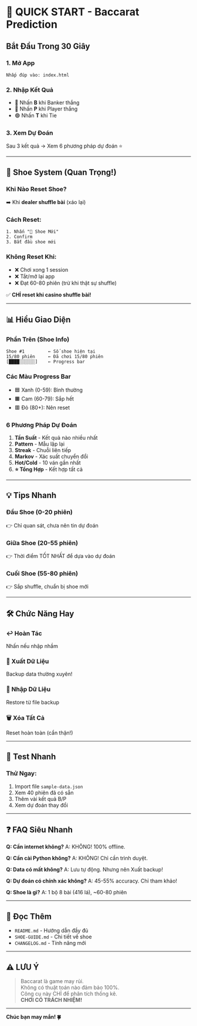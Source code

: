 # 🚀 QUICK START - Baccarat Prediction

## Bắt Đầu Trong 30 Giây

### 1. Mở App
```
Nhấp đúp vào: index.html
```

### 2. Nhập Kết Quả
- 🔵 Nhấn **B** khi Banker thắng
- 🔴 Nhấn **P** khi Player thắng
- 🟢 Nhấn **T** khi Tie

### 3. Xem Dự Đoán
Sau 3 kết quả → Xem 6 phương pháp dự đoán ⭐

---

## 🎴 Shoe System (Quan Trọng!)

### Khi Nào Reset Shoe?
➡️ Khi **dealer shuffle bài** (xáo lại)

### Cách Reset:
```
1. Nhấn "🎴 Shoe Mới"
2. Confirm
3. Bắt đầu shoe mới
```

### Không Reset Khi:
- ❌ Chơi xong 1 session
- ❌ Tắt/mở lại app
- ❌ Đạt 60-80 phiên (trừ khi thật sự shuffle)

✅ **CHỈ reset khi casino shuffle bài!**

---

## 📊 Hiểu Giao Diện

### Phần Trên (Shoe Info)
```
Shoe #1         ← Số shoe hiện tại
15/80 phiên     ← Đã chơi 15/80 phiên
[████░░░░░░]    ← Progress bar
```

### Các Màu Progress Bar
- 🟦 Xanh (0-59): Bình thường
- 🟧 Cam (60-79): Sắp hết
- 🟥 Đỏ (80+): Nên reset

### 6 Phương Pháp Dự Đoán
1. **Tần Suất** - Kết quả nào nhiều nhất
2. **Pattern** - Mẫu lặp lại
3. **Streak** - Chuỗi liên tiếp
4. **Markov** - Xác suất chuyển đổi
5. **Hot/Cold** - 10 ván gần nhất
6. **⭐ Tổng Hợp** - Kết hợp tất cả

---

## 💡 Tips Nhanh

### Đầu Shoe (0-20 phiên)
👉 Chỉ quan sát, chưa nên tin dự đoán

### Giữa Shoe (20-55 phiên)
👉 Thời điểm TỐT NHẤT để dựa vào dự đoán

### Cuối Shoe (55-80 phiên)
👉 Sắp shuffle, chuẩn bị shoe mới

---

## 🛠️ Chức Năng Hay

### ↩️ Hoàn Tác
Nhấn nếu nhập nhầm

### 💾 Xuất Dữ Liệu
Backup data thường xuyên!

### 📂 Nhập Dữ Liệu
Restore từ file backup

### 🗑️ Xóa Tất Cả
Reset hoàn toàn (cẩn thận!)

---

## 🎯 Test Nhanh

### Thử Ngay:
1. Import file `sample-data.json`
2. Xem 40 phiên đã có sẵn
3. Thêm vài kết quả B/P
4. Xem dự đoán thay đổi

---

## ❓ FAQ Siêu Nhanh

**Q: Cần internet không?**
A: KHÔNG! 100% offline.

**Q: Cần cài Python không?**
A: KHÔNG! Chỉ cần trình duyệt.

**Q: Data có mất không?**
A: Lưu tự động. Nhưng nên Xuất backup!

**Q: Dự đoán có chính xác không?**
A: 45-55% accuracy. Chỉ tham khảo!

**Q: Shoe là gì?**
A: 1 bộ 8 bài (416 lá), ~60-80 phiên

---

## 📖 Đọc Thêm

- `README.md` - Hướng dẫn đầy đủ
- `SHOE-GUIDE.md` - Chi tiết về shoe
- `CHANGELOG.md` - Tính năng mới

---

## ⚠️ LƯU Ý

> Baccarat là game may rủi.  
> Không có thuật toán nào đảm bảo 100%.  
> Công cụ này CHỈ để phân tích thống kê.  
> **CHƠI CÓ TRÁCH NHIỆM!**

---

**Chúc bạn may mắn! 🍀**
